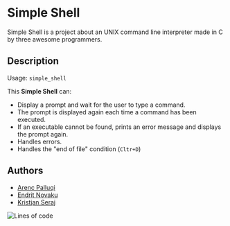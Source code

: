 # Simple Shell

Simple Shell is a project about an UNIX command line interpreter made in C by three awesome programmers.

## Description

Usage: `simple_shell`

This **Simple Shell** can:

- Display a prompt and wait for the user to type a command.
- The prompt is displayed again each time a command has been executed.
- If an executable cannot be found, prints an error message and displays the prompt again.
- Handles errors.
- Handles the "end of file" condition (`Cltr+D`)

## Authors

- [Arenc Palluqi](https://www.github.com/Arenc10)
- [Endrit Novaku](https://www.github.com/endritNovaku)
- [Kristjan Seraj](https://www.github.com/KristiSeraj)

![Lines of code](https://img.shields.io/tokei/lines/github.com/KristiSeraj/simple_shell?style=for-the-badge)
